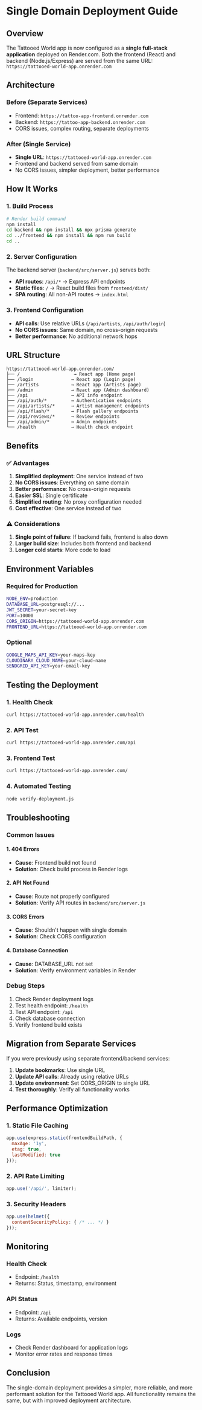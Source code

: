 # Single Domain Deployment Guide

## Overview
The Tattooed World app is now configured as a **single full-stack application** deployed on Render.com. Both the frontend (React) and backend (Node.js/Express) are served from the same URL: `https://tattooed-world-app.onrender.com`

## Architecture

### Before (Separate Services)
- Frontend: `https://tattoo-app-frontend.onrender.com`
- Backend: `https://tattoo-app-backend.onrender.com`
- CORS issues, complex routing, separate deployments

### After (Single Service)
- **Single URL**: `https://tattooed-world-app.onrender.com`
- Frontend and backend served from same domain
- No CORS issues, simpler deployment, better performance

## How It Works

### 1. Build Process
```bash
# Render build command
npm install
cd backend && npm install && npx prisma generate
cd ../frontend && npm install && npm run build
cd ..
```

### 2. Server Configuration
The backend server (`backend/src/server.js`) serves both:
- **API routes**: `/api/*` → Express API endpoints
- **Static files**: `/` → React build files from `frontend/dist/`
- **SPA routing**: All non-API routes → `index.html`

### 3. Frontend Configuration
- **API calls**: Use relative URLs (`/api/artists`, `/api/auth/login`)
- **No CORS issues**: Same domain, no cross-origin requests
- **Better performance**: No additional network hops

## URL Structure

```
https://tattooed-world-app.onrender.com/
├── /                    → React app (Home page)
├── /login              → React app (Login page)
├── /artists            → React app (Artists page)
├── /admin              → React app (Admin dashboard)
├── /api                → API info endpoint
├── /api/auth/*         → Authentication endpoints
├── /api/artists/*      → Artist management endpoints
├── /api/flash/*        → Flash gallery endpoints
├── /api/reviews/*      → Review endpoints
├── /api/admin/*        → Admin endpoints
└── /health             → Health check endpoint
```

## Benefits

### ✅ Advantages
1. **Simplified deployment**: One service instead of two
2. **No CORS issues**: Everything on same domain
3. **Better performance**: No cross-origin requests
4. **Easier SSL**: Single certificate
5. **Simplified routing**: No proxy configuration needed
6. **Cost effective**: One service instead of two

### ⚠️ Considerations
1. **Single point of failure**: If backend fails, frontend is also down
2. **Larger build size**: Includes both frontend and backend
3. **Longer cold starts**: More code to load

## Environment Variables

### Required for Production
```bash
NODE_ENV=production
DATABASE_URL=postgresql://...
JWT_SECRET=your-secret-key
PORT=10000
CORS_ORIGIN=https://tattooed-world-app.onrender.com
FRONTEND_URL=https://tattooed-world-app.onrender.com
```

### Optional
```bash
GOOGLE_MAPS_API_KEY=your-maps-key
CLOUDINARY_CLOUD_NAME=your-cloud-name
SENDGRID_API_KEY=your-email-key
```

## Testing the Deployment

### 1. Health Check
```bash
curl https://tattooed-world-app.onrender.com/health
```

### 2. API Test
```bash
curl https://tattooed-world-app.onrender.com/api
```

### 3. Frontend Test
```bash
curl https://tattooed-world-app.onrender.com/
```

### 4. Automated Testing
```bash
node verify-deployment.js
```

## Troubleshooting

### Common Issues

#### 1. 404 Errors
- **Cause**: Frontend build not found
- **Solution**: Check build process in Render logs

#### 2. API Not Found
- **Cause**: Route not properly configured
- **Solution**: Verify API routes in `backend/src/server.js`

#### 3. CORS Errors
- **Cause**: Shouldn't happen with single domain
- **Solution**: Check CORS configuration

#### 4. Database Connection
- **Cause**: DATABASE_URL not set
- **Solution**: Verify environment variables in Render

### Debug Steps
1. Check Render deployment logs
2. Test health endpoint: `/health`
3. Test API endpoint: `/api`
4. Check database connection
5. Verify frontend build exists

## Migration from Separate Services

If you were previously using separate frontend/backend services:

1. **Update bookmarks**: Use single URL
2. **Update API calls**: Already using relative URLs
3. **Update environment**: Set CORS_ORIGIN to single URL
4. **Test thoroughly**: Verify all functionality works

## Performance Optimization

### 1. Static File Caching
```javascript
app.use(express.static(frontendBuildPath, {
  maxAge: '1y',
  etag: true,
  lastModified: true
}));
```

### 2. API Rate Limiting
```javascript
app.use('/api/', limiter);
```

### 3. Security Headers
```javascript
app.use(helmet({
  contentSecurityPolicy: { /* ... */ }
}));
```

## Monitoring

### Health Check
- Endpoint: `/health`
- Returns: Status, timestamp, environment

### API Status
- Endpoint: `/api`
- Returns: Available endpoints, version

### Logs
- Check Render dashboard for application logs
- Monitor error rates and response times

## Conclusion

The single-domain deployment provides a simpler, more reliable, and more performant solution for the Tattooed World app. All functionality remains the same, but with improved deployment architecture. 